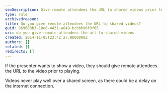 ```yaml
---
seoDescription: Give remote attendees the URL to shared videos prior to playing for seamless viewing experiences.
type: rule
archivedreason:
title: Do you give remote attendees the URL to shared videos?
guid: 069683b3-10e6-4431-a049-bcbbb96f9f65
uri: do-you-give-remote-attendees-the-url-to-shared-videos
created: 2014-11-05T23:42:27.0000000Z
authors: []
related: []
redirects: []
---
```


If the presenter wants to show a video, they should give remote attendees the URL to the video prior to playing.

Videos never play well over a shared screen, as there could be a delay on the internet connection.

<!--endintro-->
